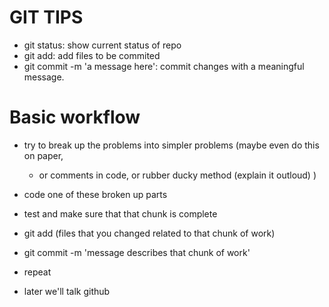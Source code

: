 # GIT TIPS

- git status: show current status of repo
- git add: add files to be commited
- git commit -m 'a message here': commit changes with a meaningful message.


# Basic workflow

- try to break up the problems into simpler problems (maybe even do this on paper,
  - or comments in code, or rubber ducky method (explain it outloud) )
- code one of these broken up parts
- test and make sure that that chunk is complete
- git add (files that you changed related to that chunk of work)
- git commit -m 'message describes that chunk of work'
- repeat

- later we'll talk github